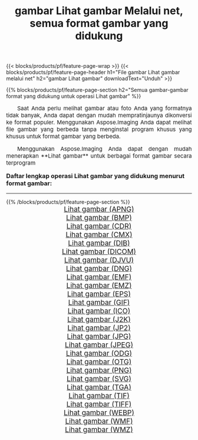 ﻿---
title: gambar Lihat gambar Melalui net, semua format gambar yang didukung 
weight: 3920
url: /id/net/viewer/ 
lang: id
langdirlevel: 2
locales: zh-hans,ja,it,ru,de,es,fr,nl,id,lt,pl,pt,vi,tr,ko,zh-hant,ar,hi,th,sv,cs,uk,he
description: Menggunakan Aspose.Imaging Anda dapat dengan mudah Lihat gambar gambar Via net
---

{{< blocks/products/pf/feature-page-wrap >}}
{{< blocks/products/pf/feature-page-header h1="File gambar Lihat gambar melalui net" h2="gambar Lihat gambar" downloadText="Unduh" >}}


{{% blocks/products/pf/feature-page-section  h2="Semua gambar-gambar format yang didukung untuk operasi Lihat gambar" %}}
<p align="justify" style="text-indent:2em;font-size:15px;">
Saat Anda perlu melihat gambar atau foto Anda yang formatnya tidak banyak, Anda dapat dengan mudah mempratinjaunya dikonversi ke format populer. Menggunakan Aspose.Imaging Anda dapat melihat file gambar yang berbeda tanpa menginstal program khusus yang khusus untuk format gambar yang berbeda.
</p>
<p align="justify" style="text-indent:2em;font-size:15px;">
Menggunakan Aspose.Imaging Anda dapat dengan mudah menerapkan **Lihat gambar** untuk berbagai format gambar secara terprogram
</p>
<h3 style="margin-top:16px;">
Daftar lengkap operasi Lihat gambar yang didukung menurut format gambar:
</h3>
<hr/>
{{% /blocks/products/pf/feature-page-section %}}
<div class="container-fluid productfamilypage bg-gray">
    <div class="convertypes bg-gray agp-content section">
        <div class="container">
		<div class="row other-converters" style="gap: 10px;font-size: 19px;text-align:center;">
		    <div class='col-md-3 other-converter remove-lp remove-rp'><a href="/imaging/id/net/viewer/apng/" style="padding:15px;">Lihat gambar (APNG)</a></div><div class='col-md-3 other-converter remove-lp remove-rp'><a href="/imaging/id/net/viewer/bmp/" style="padding:15px;">Lihat gambar (BMP)</a></div><div class='col-md-3 other-converter remove-lp remove-rp'><a href="/imaging/id/net/viewer/cdr/" style="padding:15px;">Lihat gambar (CDR)</a></div><div class='col-md-3 other-converter remove-lp remove-rp'><a href="/imaging/id/net/viewer/cmx/" style="padding:15px;">Lihat gambar (CMX)</a></div><div class='col-md-3 other-converter remove-lp remove-rp'><a href="/imaging/id/net/viewer/dib/" style="padding:15px;">Lihat gambar (DIB)</a></div><div class='col-md-3 other-converter remove-lp remove-rp'><a href="/imaging/id/net/viewer/dicom/" style="padding:15px;">Lihat gambar (DICOM)</a></div><div class='col-md-3 other-converter remove-lp remove-rp'><a href="/imaging/id/net/viewer/djvu/" style="padding:15px;">Lihat gambar (DJVU)</a></div><div class='col-md-3 other-converter remove-lp remove-rp'><a href="/imaging/id/net/viewer/dng/" style="padding:15px;">Lihat gambar (DNG)</a></div><div class='col-md-3 other-converter remove-lp remove-rp'><a href="/imaging/id/net/viewer/emf/" style="padding:15px;">Lihat gambar (EMF)</a></div><div class='col-md-3 other-converter remove-lp remove-rp'><a href="/imaging/id/net/viewer/emz/" style="padding:15px;">Lihat gambar (EMZ)</a></div><div class='col-md-3 other-converter remove-lp remove-rp'><a href="/imaging/id/net/viewer/eps/" style="padding:15px;">Lihat gambar (EPS)</a></div><div class='col-md-3 other-converter remove-lp remove-rp'><a href="/imaging/id/net/viewer/gif/" style="padding:15px;">Lihat gambar (GIF)</a></div><div class='col-md-3 other-converter remove-lp remove-rp'><a href="/imaging/id/net/viewer/ico/" style="padding:15px;">Lihat gambar (ICO)</a></div><div class='col-md-3 other-converter remove-lp remove-rp'><a href="/imaging/id/net/viewer/j2k/" style="padding:15px;">Lihat gambar (J2K)</a></div><div class='col-md-3 other-converter remove-lp remove-rp'><a href="/imaging/id/net/viewer/jp2/" style="padding:15px;">Lihat gambar (JP2)</a></div><div class='col-md-3 other-converter remove-lp remove-rp'><a href="/imaging/id/net/viewer/jpg/" style="padding:15px;">Lihat gambar (JPG)</a></div><div class='col-md-3 other-converter remove-lp remove-rp'><a href="/imaging/id/net/viewer/jpeg/" style="padding:15px;">Lihat gambar (JPEG)</a></div><div class='col-md-3 other-converter remove-lp remove-rp'><a href="/imaging/id/net/viewer/odg/" style="padding:15px;">Lihat gambar (ODG)</a></div><div class='col-md-3 other-converter remove-lp remove-rp'><a href="/imaging/id/net/viewer/otg/" style="padding:15px;">Lihat gambar (OTG)</a></div><div class='col-md-3 other-converter remove-lp remove-rp'><a href="/imaging/id/net/viewer/png/" style="padding:15px;">Lihat gambar (PNG)</a></div><div class='col-md-3 other-converter remove-lp remove-rp'><a href="/imaging/id/net/viewer/svg/" style="padding:15px;">Lihat gambar (SVG)</a></div><div class='col-md-3 other-converter remove-lp remove-rp'><a href="/imaging/id/net/viewer/tga/" style="padding:15px;">Lihat gambar (TGA)</a></div><div class='col-md-3 other-converter remove-lp remove-rp'><a href="/imaging/id/net/viewer/tif/" style="padding:15px;">Lihat gambar (TIF)</a></div><div class='col-md-3 other-converter remove-lp remove-rp'><a href="/imaging/id/net/viewer/tiff/" style="padding:15px;">Lihat gambar (TIFF)</a></div><div class='col-md-3 other-converter remove-lp remove-rp'><a href="/imaging/id/net/viewer/webp/" style="padding:15px;">Lihat gambar (WEBP)</a></div><div class='col-md-3 other-converter remove-lp remove-rp'><a href="/imaging/id/net/viewer/wmf/" style="padding:15px;">Lihat gambar (WMF)</a></div><div class='col-md-3 other-converter remove-lp remove-rp'><a href="/imaging/id/net/viewer/wmz/" style="padding:15px;">Lihat gambar (WMZ)</a></div>
                </div>
        </div>
    </div>
</div>
<br/>
